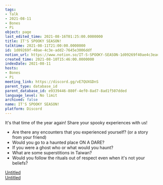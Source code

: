 ```yaml
---
tags:
- Talk
- 2021-08-11
- Bones
- Pi
object: page
last_edited_time: 2021-08-16T01:25:00.0000000
title: IT'S SPOOKY SEASON!
talktime: 2021-08-11T21:00:00.0000000
id: 1d09269f-40ae-4c3e-add2-7645e3006ddf
notion_url: https://www.notion.so/IT-S-SPOOKY-SEASON-1d09269f40ae4c3eadd27645e3006ddf
created_time: 2021-08-10T15:46:00.0000000
indexDate: 2021-08-11
hosts:
- Bones
- Pi
meeting_link: https://discord.gg/vE7QUXGDnS
parent_type: database_id
parent_database_id: e9339446-880f-4ef0-8ad7-8ad1f507dded
language_level: No limit
archived: false
name: IT'S SPOOKY SEASON!
platform: Discord
---
```


It's that time of the year again! Share your spooky experiences with us!
   - Are there any encounters that you experienced yourself? (or a story from your friend)
   - Would you go to a haunted place ON A
  DARE?
   - If you were a ghost who or what would you haunt?
   - What are some superstitions in Taiwan?
   - Would you follow the rituals out of respect even when it's not your beliefs?


[Untitled](https://www.notion.so/12c4a9e645d54aefa860b5f927a0b220)   
[Untitled](https://www.notion.so/482e61b02b9c4456b2b4fe86bb7544c6)   







